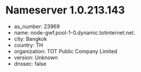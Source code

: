 # Nameserver 1.0.213.143

* as_number: 23969
* name: node-gwf.pool-1-0.dynamic.totinternet.net.
* city: Bangkok
* country: TH
* organization: TOT Public Company Limited
* version: Unknown
* dnssec: false

